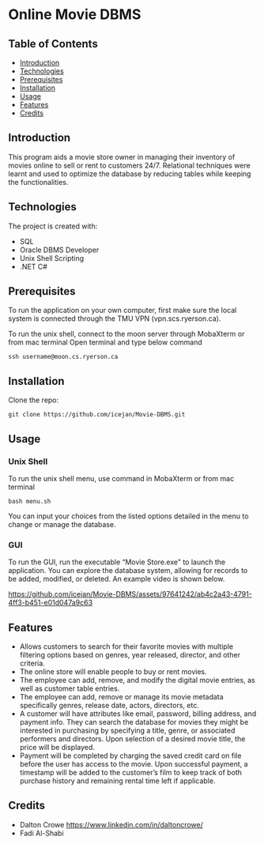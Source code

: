 # Online Movie DBMS

## Table of Contents
* [Introduction](#introduction)
* [Technologies](#technologies)
* [Prerequisites](#prerequisites)
* [Installation](#installation)
* [Usage](#usage)
* [Features](#features)
* [Credits](#credits)

## Introduction
This program aids a movie store owner in managing their inventory of movies online to sell or rent to customers 24/7. Relational techniques were learnt and used to optimize the database by reducing tables while keeping the functionalities.

## Technologies
The project is created with:
* SQL
* Oracle DBMS Developer
* Unix Shell Scripting
* .NET C#

## Prerequisites
To run the application on your own computer, first make sure the local system is connected through the TMU VPN (vpn.scs.ryerson.ca).

To run the unix shell, connect to the moon server through MobaXterm or from mac terminal
Open terminal and type below command

`ssh username@moon.cs.ryerson.ca`

## Installation
Clone the repo:

`git clone https://github.com/icejan/Movie-DBMS.git`

## Usage
### Unix Shell
To run the unix shell menu, use command in MobaXterm or from mac terminal

`bash menu.sh`

You can input your choices from the listed options detailed in the menu to change or manage the database.

### GUI
To run the GUI, run the executable “Movie Store.exe" to launch the application.
You can explore the database system, allowing for records to be added, modified, or deleted. An example video is shown below.

https://github.com/icejan/Movie-DBMS/assets/97641242/ab4c2a43-4791-4ff3-b451-e01d047a9c63

## Features
* Allows customers to search for their favorite movies with multiple filtering options based on genres, year released, director, and other criteria. 
* The online store will enable people to buy or rent movies. 
* The employee can add, remove, and modify the digital movie entries, as well as customer table entries. 
* The employee can add, remove or manage its movie metadata specifically genres, release date, actors, directors, etc.
* A customer will have attributes like email, password, billing address, and payment info. They can search the database for movies they might be interested in purchasing by specifying a title, genre, or associated performers and directors. Upon selection of a desired movie title, the price will be displayed. 
* Payment will be completed by charging the saved credit card on file before the user has access to the movie. Upon successful payment, a timestamp will be added to the customer’s film to keep track of both purchase history and remaining rental time left if applicable.

## Credits
* Dalton Crowe https://www.linkedin.com/in/daltoncrowe/
* Fadi Al-Shabi

